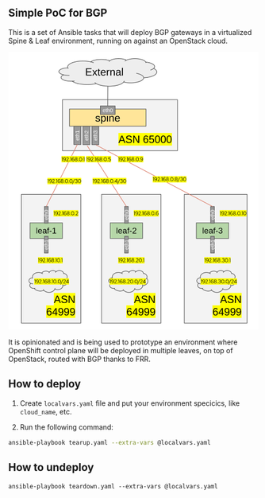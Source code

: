 ## Simple PoC for BGP

This is a set of Ansible tasks that will deploy BGP gateways in a virtualized Spine & Leaf environment,
running on against an OpenStack cloud.

![PoC architecture](poc.png "Architecture")


It is opinionated and is being used to prototype an environment where OpenShift control plane will be deployed in multiple leaves, on top of OpenStack, routed with BGP thanks to FRR.


## How to deploy

1. Create `localvars.yaml` file and put your environment specicics, like `cloud_name`, etc.

2. Run the following command:

```bash
ansible-playbook tearup.yaml --extra-vars @localvars.yaml
```


## How to undeploy

```
ansible-playbook teardown.yaml --extra-vars @localvars.yaml
```

